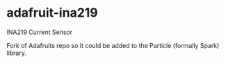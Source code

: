 adafruit-ina219
===============

INA219 Current Sensor

Fork of Adafruits repo so it could be added to the Particle (formally Spark) library.
